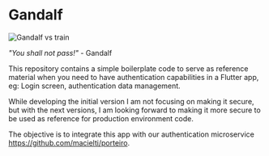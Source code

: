 # Gandalf

![Gandalf vs train](https://i.makeagif.com/media/6-05-2014/IiYxQq.gif)

<cite>"You shall not pass!"</cite> - Gandalf

This repository contains a simple boilerplate code to serve as reference material when you need to have authentication
capabilities in a Flutter app, eg: Login screen, authentication data management.

While developing the initial version I am not focusing on making it secure, but with the next versions, I am looking
forward to making it more secure to be used as reference for production environment code.

The objective is to integrate this app with our authentication microservice https://github.com/macielti/porteiro.
